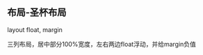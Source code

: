 
## 布局-圣杯布局

layout float, margin

三列布局，居中部分100%宽度，左右两边float浮动，并给margin负值

<CodeDemo :collapse="true">
  <template slot="code-template">
    <<< @/docs/.vuepress/examples/LayoutHoly.vue?template
  </template>
  <template slot="code-script">
    <<< @/docs/.vuepress/examples/LayoutHoly.vue?script
  </template>
  <template slot="code-style">
    <<< @/docs/.vuepress/examples/LayoutHoly.vue?style
  </template>
  <LayoutHoly slot="demo"/>
</CodeDemo>
